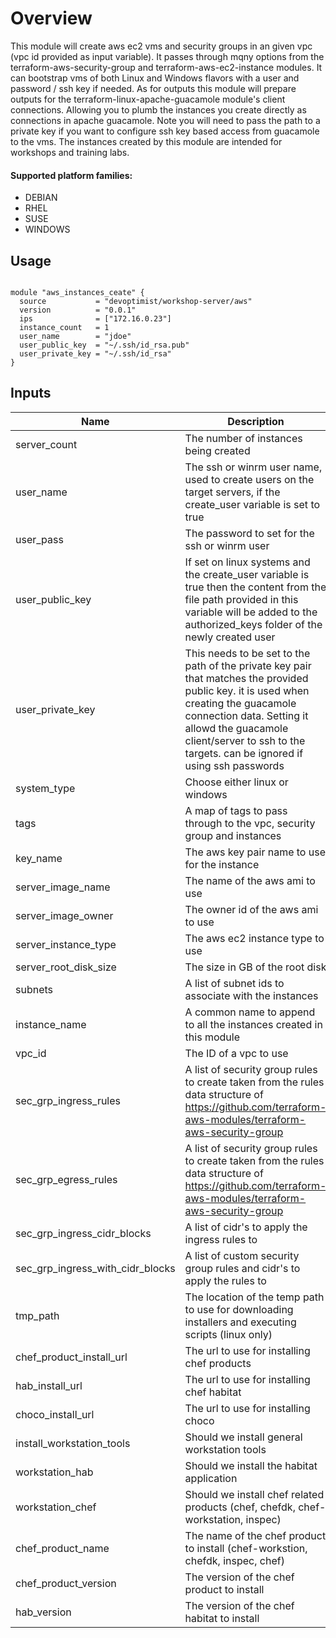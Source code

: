 # Overview
This module will create aws ec2 vms and security groups in an given vpc (vpc id provided as input variable). It passes through mqny options from the terraform-aws-security-group and terraform-aws-ec2-instance modules. It can bootstrap vms of both Linux and Windows flavors with a user and password / ssh key if needed. As for outputs this module will prepare outputs for the terraform-linux-apache-guacamole module's client connections. Allowing you to plumb the instances you create directly as connections in apache guacamole. Note you will need to pass the path to a private key if you want to configure ssh key based access from guacamole to the vms. The instances created by this module are intended for workshops and training labs.

#### Supported platform families:
 * DEBIAN
 * RHEL
 * SUSE
 * WINDOWS

## Usage

```hcl

module "aws_instances_ceate" {
  source           = "devoptimist/workshop-server/aws"
  version          = "0.0.1"
  ips              = ["172.16.0.23"]
  instance_count   = 1
  user_name        = "jdoe"
  user_public_key  = "~/.ssh/id_rsa.pub" 
  user_private_key = "~/.ssh/id_rsa"
}
```

## Inputs

| Name | Description | Type | Default | Required |
|------|-------------|------|---------|----------|
|server_count|The number of instances being created|number|0|no|
|user_name|The ssh or winrm user name, used to create users on the target servers, if the create_user variable is set to true|string||yes|
|user_pass|The password to set for the ssh or winrm user|string|""|no|
|user_public_key|If set on linux systems and the create_user variable is true then the content from the file path provided in this variable will be added to the authorized_keys folder of the newly created user|string|""|no|
|user_private_key|This needs to be set to the path of the private key pair that matches the provided public key. it is used when creating the guacamole connection data. Setting it allowd the guacamole client/server to ssh to the targets. can be ignored if using ssh passwords|string|""|no|
|system_type|Choose either linux or windows|string|"linux"|no|
|tags|A map of tags to pass through to the vpc, security group and instances|map|{}|no|
|key_name|The aws key pair name to use for the instance|string||yes|
|server_image_name|The name of the aws ami to use|string||yes|
|server_image_owner|The owner id of the aws ami to use|string||yes|
|server_instance_type|The aws ec2 instance type to use|string|"t2.medium"|no|
|server_root_disk_size|The size in GB of the root disk|number|30|no|
|subnets|A list of subnet ids to associate with the instances|list||yes|
|instance_name|A common name to append to all the instances created in this module|string||yes|
|vpc_id|The ID of a vpc to use|string||yes|
|sec_grp_ingress_rules|A list of security group rules to create taken from the rules data structure of https://github.com/terraform-aws-modules/terraform-aws-security-group|list||yes|
|sec_grp_egress_rules|A list of security group rules to create taken from the rules data structure of https://github.com/terraform-aws-modules/terraform-aws-security-group|list|["all-all"]|no|
|sec_grp_ingress_cidr_blocks|A list of cidr's to apply the ingress rules to|list|["0.0.0.0/0"]|no|
|sec_grp_ingress_with_cidr_blocks|A list of custom security group rules and cidr's to apply the rules to|list|[]|no|
|tmp_path|The location of the temp path to use for downloading installers and executing scripts (linux only)|string|/var/tmp/workstation_install|no|
|chef_product_install_url|The url to use for installing chef products|string|https://www.chef.io/chef/install.sh|no|
|hab_install_url|The url to use for installing chef habitat|string|https://raw.githubusercontent.com/habitat-sh/habitat/master/components/hab/install.sh|no|
|choco_install_url|The url to use for installing choco|string|https://chocolatey.org/install.ps1|no|
|install_workstation_tools|Should we install general workstation tools|bool|false|no|
|workstation_hab|Should we install the habitat application|bool|false|no|
|workstation_chef|Should we install chef related products (chef, chefdk, chef-workstation, inspec)|bool|false|no|
|chef_product_name|The name of the chef product to install (chef-workstion, chefdk, inspec, chef)|string|chef-workstation|no|
|chef_product_version|The version of the chef product to install|string|latest|no|
|hab_version|The version of the chef habitat to install|string|latest|no|
